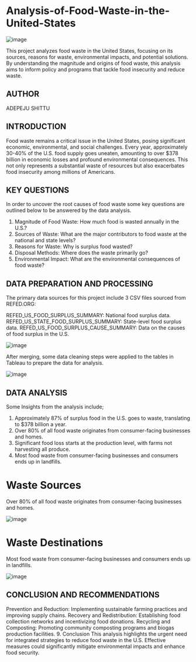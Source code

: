 # Analysis-of-Food-Waste-in-the-United-States

![image](https://github.com/Renikeji19/Analysis-of-Food-Waste-in-the-United-States/assets/97131888/2d543c02-dbaa-4094-9cd0-189bf8e38622)

This project analyzes food waste in the United States, focusing on its sources, reasons for waste, environmental impacts, and potential solutions. By understanding the magnitude and origins of food waste, this analysis aims to inform policy and programs that tackle food insecurity and reduce waste.

## AUTHOR

ADEPEJU SHITTU


## INTRODUCTION 
Food waste remains a critical issue in the United States, posing significant economic, environmental, and social challenges. Every year, approximately 30-40% of the U.S. food supply goes uneaten, amounting to over $378 billion in economic losses and profound environmental consequences. This not only represents a substantial waste of resources but also exacerbates food insecurity among millions of Americans.

## KEY QUESTIONS
In order to uncover the root causes of food waste some key questions are outlined below to be answered by the data analysis.

1. Magnitude of Food Waste: How much food is wasted annually in the U.S.?
2. Sources of Waste: What are the major contributors to food waste at the national and state levels?
3. Reasons for Waste: Why is surplus food wasted?
4. Disposal Methods: Where does the waste primarily go?
5. Environmental Impact: What are the environmental consequences of food waste?


## DATA PREPARATION AND PROCESSING

The primary data sources for this project include 3 CSV files sourced from REFED.ORG:

REFED_US_FOOD_SURPLUS_SUMMARY: National food surplus data.
REFED_US_STATE_FOOD_SURPLUS_SUMMARY: State-level food surplus data.
REFED_US_FOOD_SURPLUS_CAUSE_SUMMARY: Data on the causes of food surplus in the U.S.

![image](https://github.com/Renikeji19/Analysis-of-Food-Waste-in-the-United-States/assets/97131888/dddb6995-7e6e-4027-94e2-783de27b8176)


After merging, some data cleaning steps were applied to the tables in Tableau to prepare the data for analysis.

![image](https://github.com/Renikeji19/Analysis-of-Food-Waste-in-the-United-States/assets/97131888/3839fea9-3ee9-478a-92f4-dac673d4bb5e)

  
## DATA ANALYSIS

Some Insights from the analysis include;

1. Approximately 87% of surplus food in the U.S. goes to waste, translating to $378 billion a year.
2. Over 80% of all food waste originates from consumer-facing businesses and homes.
3. Significant food loss starts at the production level, with farms not harvesting all produce.
4. Most food waste from consumer-facing businesses and consumers ends up in landfills.


# Waste Sources 
Over 80% of all food waste originates from consumer-facing businesses and homes.

![image](https://github.com/Renikeji19/Analysis-of-Food-Waste-in-the-United-States/assets/97131888/6c6f805d-9647-4d6b-92f3-3df4c522eb4f)

# Waste Destinations
Most food waste from consumer-facing businesses and consumers ends up in landfills.

![image](https://github.com/Renikeji19/Analysis-of-Food-Waste-in-the-United-States/assets/97131888/52d92edf-7a8f-46b9-ae9a-960ec853e4ca)




## CONCLUSION AND RECOMMENDATIONS
Prevention and Reduction: Implementing sustainable farming practices and improving supply chains.
Recovery and Redistribution: Establishing food collection networks and incentivizing food donations.
Recycling and Composting: Promoting community composting programs and biogas production facilities.
9. Conclusion
This analysis highlights the urgent need for integrated strategies to reduce food waste in the U.S. Effective measures could significantly mitigate environmental impacts and enhance food security.



